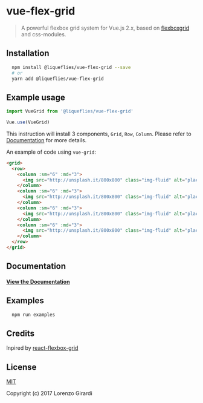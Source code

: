 # vue-flex-grid

> A powerful flexbox grid system for Vue.js 2.x, based on [flexboxgrid](http://flexboxgrid.com/) and css-modules.

## Installation
``` bash
  npm install @liqueflies/vue-flex-grid --save
  # or
  yarn add @liqueflies/vue-flex-grid
```

## Example usage

```js
import VueGrid from '@liqueflies/vue-flex-grid'

Vue.use(VueGrid)
```

This instruction will install 3 components, `Grid`, `Row`, `Column`.
Please refer to [Documentation](docs/main.md) for more details.

An example of code using `vue-grid`:

```html
<grid>
  <row>
    <column :sm="6" :md="3">
      <img src="http://unsplash.it/800x800" class="img-fluid" alt="placeholder" />
    </column>
    <column :sm="6" :md="3">
      <img src="http://unsplash.it/800x800" class="img-fluid" alt="placeholder" />
    </column>
    <column :sm="6" :md="3">
      <img src="http://unsplash.it/800x800" class="img-fluid" alt="placeholder" />
    </column>
    <column :sm="6" :md="3">
      <img src="http://unsplash.it/800x800" class="img-fluid" alt="placeholder" />
    </column>
  </row>
</grid>
```

## Documentation

#### [View the Documentation](docs/main.md)

## Examples

``` bash
  npm run examples
```

## Credits

Inpired by [react-flexbox-grid](https://github.com/roylee0704/react-flexbox-grid)

## License

[MIT](http://opensource.org/licenses/MIT)

Copyright (c) 2017 Lorenzo Girardi